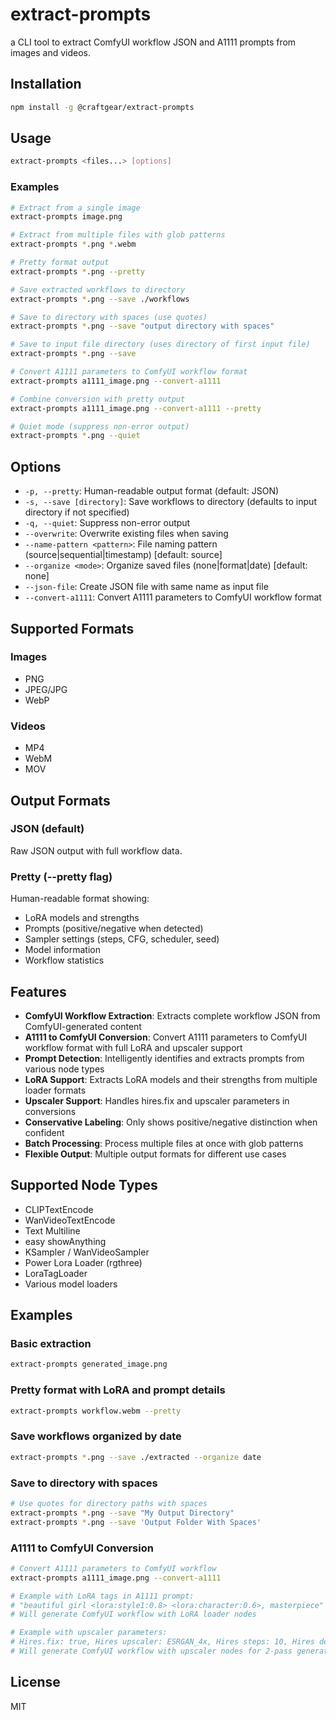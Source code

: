 # extract-prompts

a CLI tool to extract ComfyUI workflow JSON and A1111 prompts from images and videos.

## Installation

```bash
npm install -g @craftgear/extract-prompts
```

## Usage

```bash
extract-prompts <files...> [options]
```

### Examples

```bash
# Extract from a single image
extract-prompts image.png

# Extract from multiple files with glob patterns
extract-prompts *.png *.webm

# Pretty format output
extract-prompts *.png --pretty

# Save extracted workflows to directory
extract-prompts *.png --save ./workflows

# Save to directory with spaces (use quotes)
extract-prompts *.png --save "output directory with spaces"

# Save to input file directory (uses directory of first input file)
extract-prompts *.png --save

# Convert A1111 parameters to ComfyUI workflow format
extract-prompts a1111_image.png --convert-a1111

# Combine conversion with pretty output
extract-prompts a1111_image.png --convert-a1111 --pretty

# Quiet mode (suppress non-error output)
extract-prompts *.png --quiet
```

## Options

- `-p, --pretty`: Human-readable output format (default: JSON)
- `-s, --save [directory]`: Save workflows to directory (defaults to input directory if not specified)
- `-q, --quiet`: Suppress non-error output
- `--overwrite`: Overwrite existing files when saving
- `--name-pattern <pattern>`: File naming pattern (source|sequential|timestamp) [default: source]
- `--organize <mode>`: Organize saved files (none|format|date) [default: none]
- `--json-file`: Create JSON file with same name as input file
- `--convert-a1111`: Convert A1111 parameters to ComfyUI workflow format

## Supported Formats

### Images
- PNG
- JPEG/JPG
- WebP

### Videos
- MP4
- WebM
- MOV

## Output Formats

### JSON (default)
Raw JSON output with full workflow data.

### Pretty (--pretty flag)
Human-readable format showing:
- LoRA models and strengths
- Prompts (positive/negative when detected)
- Sampler settings (steps, CFG, scheduler, seed)
- Model information
- Workflow statistics

## Features

- **ComfyUI Workflow Extraction**: Extracts complete workflow JSON from ComfyUI-generated content
- **A1111 to ComfyUI Conversion**: Convert A1111 parameters to ComfyUI workflow format with full LoRA and upscaler support
- **Prompt Detection**: Intelligently identifies and extracts prompts from various node types
- **LoRA Support**: Extracts LoRA models and their strengths from multiple loader formats
- **Upscaler Support**: Handles hires.fix and upscaler parameters in conversions
- **Conservative Labeling**: Only shows positive/negative distinction when confident
- **Batch Processing**: Process multiple files at once with glob patterns
- **Flexible Output**: Multiple output formats for different use cases

## Supported Node Types

- CLIPTextEncode
- WanVideoTextEncode
- Text Multiline
- easy showAnything
- KSampler / WanVideoSampler
- Power Lora Loader (rgthree)
- LoraTagLoader
- Various model loaders

## Examples

### Basic extraction
```bash
extract-prompts generated_image.png
```

### Pretty format with LoRA and prompt details
```bash
extract-prompts workflow.webm --pretty
```

### Save workflows organized by date
```bash
extract-prompts *.png --save ./extracted --organize date
```

### Save to directory with spaces
```bash
# Use quotes for directory paths with spaces
extract-prompts *.png --save "My Output Directory"
extract-prompts *.png --save 'Output Folder With Spaces'
```

### A1111 to ComfyUI Conversion
```bash
# Convert A1111 parameters to ComfyUI workflow
extract-prompts a1111_image.png --convert-a1111

# Example with LoRA tags in A1111 prompt:
# "beautiful girl <lora:style1:0.8> <lora:character:0.6>, masterpiece"
# Will generate ComfyUI workflow with LoRA loader nodes

# Example with upscaler parameters:
# Hires.fix: true, Hires upscaler: ESRGAN_4x, Hires steps: 10, Hires denoising: 0.5
# Will generate ComfyUI workflow with upscaler nodes for 2-pass generation
```

## License

MIT
